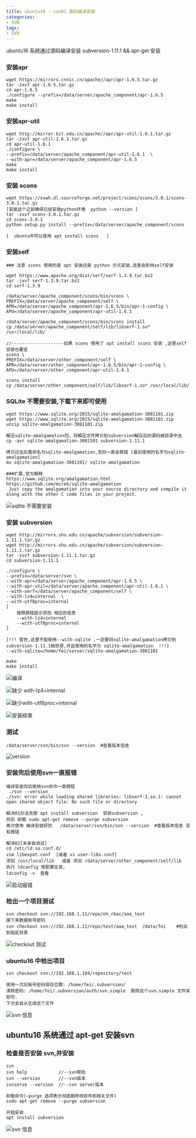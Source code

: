 ```yaml
---
title: ubuntu16 --svn01 源码编译安装
categories: 
- SVN
tags:
- SVN
---
```


ubuntu16 系统通过源码编译安装 subversion-1.11.1   && apt-get 安装

### 安装apr

```
wget https://mirrors.cnnic.cn/apache//apr/apr-1.6.5.tar.gz
tar -zxvf apr-1.6.5.tar.gz
cd apr-1.6.5
./configure --prefix=/data/server/apache_component/apr-1.6.5
make
make install
```

### 安装apr-util

```
wget http://mirror.bit.edu.cn/apache//apr/apr-util-1.6.1.tar.gz
tar -zxvf apr-util-1.6.1.tar.gz
cd apr-util-1.6.1
./configure \
--prefix=/data/server/apache_component/apr-util-1.6.1  \
--with-apr=/data/server/apache_component/apr-1.6.5
make
make install
```

### 安装 scons  

```
wget https://svwh.dl.sourceforge.net/project/scons/scons/3.0.1/scons-3.0.1.tar.gz
[安装这个之前确保已经安装python环境  python --version ]
tar -zxvf scons-3.0.1.tar.gz
cd scons-3.0.1
python setup.py install --prefix=/data/server/apache_component/scons

[  ubuntu中可以使用 apt install scons   ]
```

### 安装self

```
### 注意 scons 使用的是 apt 安装还是 python 方式安装,这里会影响self安装

wget https://www.apache.org/dist/serf/serf-1.3.9.tar.bz2
tar -jxvf serf-1.3.9.tar.bz2
cd serf-1.3.9

/data/server/apache_component/scons/bin/scons \
PREFIX=/data/server/apache_component/self \
APR=/data/server/apache_component/apr-1.6.5/bin/apr-1-config \
APU=/data/server/apache_component/apr-util-1.6.1

/data/server/apache_component/scons/bin/scons install
cp /data/server/apache_component/self/lib/libserf-1.so* /usr/local/lib/

//--------------------如果 scons 使用了 apt install scons 安装 ,这里self安装也要变
scons \
PREFIX=/data/server/other_component/self \
APR=/data/server/other_component/apr-1.6.5/bin/apr-1-config \
APU=/data/server/other_component/apr-util-1.6.1

scons install
cp /data/server/other_component/self/lib/libserf-1.so* /usr/local/lib/
```

### SQLite 不需要安装,下载下来即可使用

```
wget https://www.sqlite.org/2015/sqlite-amalgamation-3081101.zip
wget https://www.sqlite.org/2015/sqlite-amalgamation-3081101.zip
unzip sqlite-amalgamation-3081101.zip

解压sqlite-amalgamation包，将解压文件拷贝到subversion解压后的源码根目录中去
cp -avr sqlite-amalgamation-3081101 subversion-1.11.1

拷贝过去后重命名为sqlite-amalgamation,否则一直会报错 [最后使用的名字为sqlite-amalgamation]
mv sqlite-amalgamation-3081101/ sqlite-amalgamation

###扩展,官方解释
https://www.sqlite.org/amalgamation.html
https://github.com/mirek/sqlite-amalgamation
 Just copy the amalgamation into your source directory and compile it along with the other C code files in your project.
```

![sqlite 不需要安装](/img/ubuntu/svn/svn_configure/sqlite.png "sqlite")

### 安装 subversion

```
wget http://mirrors.shu.edu.cn/apache/subversion/subversion-1.11.1.tar.gz
wget http://mirrors.shu.edu.cn/apache/subversion/subversion-1.11.1.tar.gz
tar -zxvf subversion-1.11.1.tar.gz
cd subversion-1.11.1

./configure \
--prefix=/data/server/svn \
--with-apr=/data/server/apache_component/apr-1.6.5 \
--with-apr-util=/data/server/apache_component/apr-util-1.6.1 \
--with-serf=/data/server/apache_component/self \
--with-lz4=internal  \
--with-utf8proc=internal  
[
	按照报错提示添加 相应的信息
	--with-lz4=internal
	--with-utf8proc=internal 
]

[!!! 警告,这里不能使用--with-sqlite ,一定要将sqlite-amalgamation拷贝到subversion-1.11.1根目录,并且使用的名字为 sqlite-amalgamation  !!!]
--with-sqlite=/home/fei/server/sqlite-amalgamation-3081101

make
make install
```

![编译](/img/ubuntu/svn/svn_configure/configure.png "编译")

![缺少 with-lz4=internal](/img/ubuntu/svn/svn_configure/configure_error01.png "缺少 with-lz4=internal")

![缺少with-utf8proc=internal ](/img/ubuntu/svn/svn_configure/configure_error02.png "缺少with-utf8proc=internal")

![安装结束](/img/ubuntu/svn/svn_configure/install_over.png "安装结束")

### 测试

```
/data/server/svn/bin/svn --version  #查看版本信息
```

![version](/img/ubuntu/svn/svn_configure/version.png "version")

### 安装完后使用svn一直报错

```
编译安装完后使用svn命令一直报错
 ./svn --version
./svn: error while loading shared libraries: libserf-1.so.1: cannot open shared object file: No such file or directory

解决01办法先使 apt install subversion  安装subversion ,
然后 卸载 sudo apt-get remove --purge subversion
再次使用 编译安装好的   /data/server/svn/bin/svn --version  #查看版本信息 没有报错

解决02[未亲自测试]
cd /etc/ld.so.conf.d/
vim libexpat.conf  [或者 vi user-libs.conf]
添加 /usr/local/lib   或者 添加 /data/server/other_component/self/lib
执行 ldconfig 使配置生效,  
ldconfig -v  查看
```

![启动报错](/img/ubuntu/svn/svn_configure/star_error.png "启动报错")

### 检出一个项目测试

```
svn checkout svn://192.168.1.11/repo/nh_rbac/aaa_test
接下来数据账号密码
svn checkout svn://192.168.1.11/repo/test/aaa_test  /data/fei    #检出到指定目录
```

![checkout 测试](/img/ubuntu/svn/svn_configure/checkout.png "checkout 测试")

### ubuntu16 中检出项目

```
svn checkout svn://192.168.1.104/repository/test

使用一次后账号密码保存位置: /home/fei/.subversion/
清除密码: /home/fei/.subversion/auth/svn.simple  删除这个svn.simple 文件夹即可.
下次会自从生成这个文件
```

![svn 信息](/img/ubuntu/svn/svn_info.png "svn 信息")

## ubuntu16 系统通过 apt-get 安装svn

### 检查是否安装 svn,并安装

```
svn 
svn help            //--svn帮助
svn --version       //--svn版本
svnserve --version  //--svn server版本

卸载命令(–purge 选项表示彻底删除改软件和相关文件)
sudo apt-get remove --purge subversion

开始安装
apt install subversion
```

![svn 信息](/img/ubuntu/svn/svn_info.png "svn 信息")